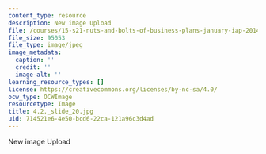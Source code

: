 ```yaml
---
content_type: resource
description: New image Upload
file: /courses/15-s21-nuts-and-bolts-of-business-plans-january-iap-2014/714521e64e50bcd622ca121a96c3d4ad_4.2._slide_20.jpg
file_size: 95053
file_type: image/jpeg
image_metadata:
  caption: ''
  credit: ''
  image-alt: ''
learning_resource_types: []
license: https://creativecommons.org/licenses/by-nc-sa/4.0/
ocw_type: OCWImage
resourcetype: Image
title: 4.2._slide_20.jpg
uid: 714521e6-4e50-bcd6-22ca-121a96c3d4ad
---
```

New image Upload